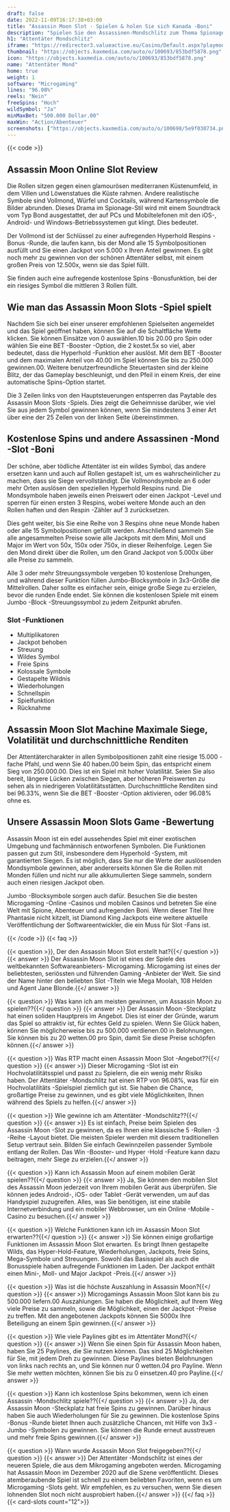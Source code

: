 ```yaml
---
draft: false
date: 2022-11-09T16:17:38+03:00
title: "Assassin Moon Slot - Spielen & holen Sie sich Kanada -Boni"
description: "Spielen Sie den Assassinen-Mondschlitz zum Thema Spionage. Wir haben eine vollständige Bewertung, einschließlich Gameplay, Bonusrunden und wo sie mit den besten kanadischen Casino -Boni spielen können."
h1: "Attentäter Mondschlitz"
iframe: "https://redirector3.valueactive.eu/Casino/Default.aspx?playmode=demo&gameid=assassinmoonDesktop&ul=en&applicationid=4123&serverid=15016"
thumbnail: "https://objects.kaxmedia.com/auto/o/100693/853bdf5878.png"
icon: "https://objects.kaxmedia.com/auto/o/100693/853bdf5878.png"
name: "Attentäter Mond"
home: true
weight: 1
software: "Microgaming"
lines: "96.08%"
reels: "Nein"
freeSpins: "Hoch"
wildSymbol: "Ja"
minMaxBet: "500.000 Dollar.00"
maxWin: "Action/Abenteuer"
screenshots: ["https://objects.kaxmedia.com/auto/o/100698/5e9f030734.png"]
---
```


{{< code >}}<h2>Assassin Moon Online Slot Review</h2><p>Die Rollen sitzen gegen einen glamourösen mediterranen Küstenumfeld, in dem Villen und Löwenstatues die Küste rahmen. Andere realistische Symbole sind Vollmond, Würfel und Cocktails, während Kartensymbole die Bilder abrunden. Dieses Drama im Spionage-Stil wird mit einem Soundtrack vom Typ Bond ausgestattet, der auf PCs und Mobiltelefonen mit den iOS-, Android- und Windows-Betriebssystemen gut klingt. Dies bedeutet.</p><p>Der Vollmond ist der Schlüssel zu einer aufregenden Hyperhold Respins -Bonus -Runde, die laufen kann, bis der Mond alle 15 Symbolpositionen ausfüllt und Sie einen Jackpot von 5.000 x Ihren Anteil gewinnen. Es gibt noch mehr zu gewinnen von der schönen Attentäter selbst, mit einem großen Preis von 12.500x, wenn sie das Spiel füllt.</p><p>Sie finden auch eine aufregende kostenlose Spins -Bonusfunktion, bei der ein riesiges Symbol die mittleren 3 Rollen füllt.</p><h2>Wie man das Assassin Moon Slots -Spiel spielt</h2><p>Nachdem Sie sich bei einer unserer empfohlenen Spielseiten angemeldet und das Spiel geöffnet haben, können Sie auf die Schaltfläche Wette klicken. Sie können Einsätze von 0 auswählen.10 bis 20.00 pro Spin oder wählen Sie eine BET -Booster -Option, die 2 kostet.5x so viel, aber bedeutet, dass die Hyperhold -Funktion eher auslöst. Mit dem BET -Booster und dem maximalen Anteil von 40.00 im Spiel können Sie bis zu 250.000 gewinnen.00. Weitere benutzerfreundliche Steuertasten sind der kleine Blitz, der das Gameplay beschleunigt, und den Pfeil in einem Kreis, der eine automatische Spins-Option startet.</p><p>Die 3 Zeilen links von den Hauptsteuerungen entsperren das Paytable des Assassin Moon Slots -Spiels. Dies zeigt die Geheimnisse darüber, wie viel Sie aus jedem Symbol gewinnen können, wenn Sie mindestens 3 einer Art über eine der 25 Zeilen von der linken Seite übereinstimmen.</p><h2>Kostenlose Spins und andere Assassinen -Mond -Slot -Boni</h2><p>Der schöne, aber tödliche Attentäter ist ein wildes Symbol, das andere ersetzen kann und auch auf Rollen gestapelt ist, um es wahrscheinlicher zu machen, dass sie Siege vervollständigt. Die Vollmondsymbole an 6 oder mehr Orten auslösen den speziellen Hyperhold Respins rund. Die Mondsymbole haben jeweils einen Preiswert oder einen Jackpot -Level und sperren für einen ersten 3 Respins, wobei weitere Monde auch an den Rollen haften und den Respin -Zähler auf 3 zurücksetzen.</p><p>Dies geht weiter, bis Sie eine Reihe von 3 Respins ohne neue Monde haben oder alle 15 Symbolpositionen gefüllt werden. Anschließend sammeln Sie alle angesammelten Preise sowie alle Jackpots mit dem Mini, Moll und Major im Wert von 50x, 150x oder 750x, in dieser Reihenfolge. Legen Sie den Mond direkt über die Rollen, um den Grand Jackpot von 5.000x über alle Preise zu sammeln.</p><p>Alle 3 oder mehr Streuungssymbole vergeben 10 kostenlose Drehungen, und während dieser Funktion füllen Jumbo-Blocksymbole in 3x3-Größe die Mittelrollen. Daher sollte es einfacher sein, einige große Siege zu erzielen, bevor die runden Ende endet. Sie können die kostenlosen Spiele mit einem Jumbo -Block -Streuungssymbol zu jedem Zeitpunkt abrufen.</p><h3>
Slot -Funktionen</h3><ul>
<li></span>
Multiplikatoren</li>
<li></span>
Jackpot behoben</li>
<li></span>
Streuung</li>
<li></span>
Wildes Symbol</li>
<li></span>
Freie Spins</li>
<li></span>
Kolossale Symbole</li>
<li></span>
Gestapelte Wildnis</li>
<li></span>
Wiederholungen</li>
<li></span>
Schnellspin</li>
<li></span>
Spielfunktion</li>
<li></span>
Rücknahme</li></ul><h2>Assassin Moon Slot Machine Maximale Siege, Volatilität und durchschnittliche Renditen</h2><p>Der Attentätercharakter in allen Symbolpositionen zahlt eine riesige 15.000 -fache Pfahl, und wenn Sie 40 haben.00 beim Spin, das entspricht einem Sieg von 250.000.00. Dies ist ein Spiel mit hoher Volatilität. Seien Sie also bereit, längere Lücken zwischen Siegen, aber höheren Preiswerten zu sehen als in niedrigeren Volatilitätsstätten. Durchschnittliche Renditen sind bei 96.33%, wenn Sie die BET -Booster -Option aktivieren, oder 96.08% ohne es.</p><h2>Unsere Assassin Moon Slots Game -Bewertung</h2><p>Assassin Moon ist ein edel aussehendes Spiel mit einer exotischen Umgebung und fachmännisch entworfenen Symbolen. Die Funktionen passen gut zum Stil, insbesondere dem Hyperhold -System, mit garantierten Siegen. Es ist möglich, dass Sie nur die Werte der auslösenden Mondsymbole gewinnen, aber andererseits können Sie die Rollen mit Monden füllen und nicht nur alle akkumulierten Siege sammeln, sondern auch einen riesigen Jackpot oben.</p><p>Jumbo -Blocksymbole sorgen auch dafür. Besuchen Sie die besten Microgaming -Online -Casinos und mobilen Casinos und betreten Sie eine Welt mit Spione, Abenteuer und aufregenden Boni. Wenn dieser Titel Ihre Phantasie nicht kitzelt, ist Diamond King Jackpots eine weitere aktuelle Veröffentlichung der Softwareentwickler, die ein Muss für Slot -Fans ist.</p>
{{< /code >}}
{{< faq >}}

{{< question >}}, Der den Assassin Moon Slot erstellt hat?{{</ question >}}
{{< answer >}} Der Assassin Moon Slot ist eines der Spiele des weltbekannten Softwareanbieters- Microgaming. Microgaming ist eines der beliebtesten, seriössten und führenden Gaming -Anbieter der Welt. Sie sind der Name hinter den beliebten Slot -Titeln wie Mega Moolah, 108 Helden und Agent Jane Blonde.{{</ answer >}}

{{< question >}} Was kann ich am meisten gewinnen, um Assassin Moon zu spielen??{{</ question >}}
{{< answer >}} Der Assassin Moon -Steckplatz hat einen soliden Hauptpreis im Angebot. Dies ist einer der Gründe, warum das Spiel so attraktiv ist, für echtes Geld zu spielen. Wenn Sie Glück haben, können Sie möglicherweise bis zu 500.000 verdienen.00 in Belohnungen. Sie können bis zu 20 wetten.00 pro Spin, damit Sie diese Preise schöpfen können.{{</ answer >}}

{{< question >}} Was RTP macht einen Assassin Moon Slot -Angebot??{{</ question >}}
{{< answer >}} Dieser Microgaming -Slot ist ein Hochvolatilitätsspiel und passt zu Spielern, die ein wenig mehr Risiko haben. Der Attentäter -Mondschlitz hat einen RTP von 96.08%, was für ein Hochvolatilitäts -Spielspiel ziemlich gut ist. Sie haben die Chance, großartige Preise zu gewinnen, und es gibt viele Möglichkeiten, Ihnen während des Spiels zu helfen.{{</ answer >}}

{{< question >}} Wie gewinne ich am Attentäter -Mondschlitz??{{</ question >}}
{{< answer >}} Es ist einfach, Preise beim Spielen des Assassin Moon -Slot zu gewinnen, da es Ihnen eine klassische 5 -Rollen -3 -Reihe -Layout bietet. Die meisten Spieler werden mit diesem traditionellen Setup vertraut sein. Bilden Sie einfach Gewinnzeilen passender Symbole entlang der Rollen. Das Win -Booster- und Hyper -Hold -Feature kann dazu beitragen, mehr Siege zu erzielen.{{</ answer >}}

{{< question >}} Kann ich Assassin Moon auf einem mobilen Gerät spielen??{{</ question >}}
{{< answer >}} Ja, Sie können den mobilen Slot des Assassin Moon jederzeit von Ihrem mobilen Gerät aus überprüfen. Sie können jedes Android-, iOS- oder Tablet -Gerät verwenden, um auf das Handyspiel zuzugreifen. Alles, was Sie benötigen, ist eine stabile Internetverbindung und ein mobiler Webbrowser, um ein Online -Mobile -Casino zu besuchen.{{</ answer >}}

{{< question >}} Welche Funktionen kann ich im Assassin Moon Slot erwarten??{{</ question >}}
{{< answer >}} Sie können einige großartige Funktionen im Assassin Moon Slot erwarten. Es bringt Ihnen gestapelte Wilds, das Hyper-Hold-Feature, Wiederholungen, Jackpots, freie Spins, Mega-Symbole und Streuungen. Sowohl das Basisspiel als auch die Bonusspiele haben aufregende Funktionen im Laden. Der Jackpot enthält einen Mini-, Moll- und Major Jackpot -Preis.{{</ answer >}}

{{< question >}} Was ist die höchste Auszahlung in Assassin Moon?{{</ question >}}
{{< answer >}} Microgamings Assassin Moon Slot kann bis zu 500.000 liefern.00 Auszahlungen. Sie haben die Möglichkeit, auf Ihrem Weg viele Preise zu sammeln, sowie die Möglichkeit, einen der Jackpot -Preise zu treffen. Mit den angebotenen Jackpots können Sie 5000x Ihre Beteiligung an einem Spin gewinnen.{{</ answer >}}

{{< question >}} Wie viele Paylines gibt es im Attentäter Mond?{{</ question >}}
{{< answer >}} Wenn Sie einen Spin für Assassin Moon haben, haben Sie 25 Paylines, die Sie nutzen können. Das sind 25 Möglichkeiten für Sie, mit jedem Dreh zu gewinnen. Diese Paylines bieten Belohnungen von links nach rechts an, und Sie können nur 0 wetten.04 pro Payline. Wenn Sie mehr wetten möchten, können Sie bis zu 0 einsetzen.40 pro Payline.{{</ answer >}}

{{< question >}} Kann ich kostenlose Spins bekommen, wenn ich einen Assassin -Mondschlitz spiele??{{</ question >}}
{{< answer >}} Ja, der Assassin Moon -Steckplatz hat freie Spins zu gewinnen. Darüber hinaus haben Sie auch Wiederholungen für Sie zu gewinnen. Die kostenlose Spins -Bonus -Runde bietet Ihnen auch zusätzliche Chancen, mit Hilfe von 3x3 -Jumbo -Symbolen zu gewinnen. Sie können die Runde erneut ausstreuen und mehr freie Spins gewinnen.{{</ answer >}}

{{< question >}} Wann wurde Assassin Moon Slot freigegeben??{{</ question >}}
{{< answer >}} Der Attentäter -Mondschlitz ist eines der neueren Spiele, die aus dem Mikrogaming angeboten werden. Microgaming hat Assassin Moon im Dezember 2020 auf die Szene veröffentlicht. Dieses atemberaubende Spiel ist schnell zu einem beliebten Favoriten, wenn es um Microgaming -Slots geht. Wir empfehlen, es zu versuchen, wenn Sie diesen lohnenden Slot noch nicht ausprobiert haben.{{</ answer >}}
{{</ faq >}}
{{< card-slots count="12">}}